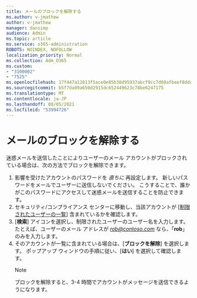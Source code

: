 ```yaml
---
title: メールのブロックを解除する
ms.author: v-jmathew
author: v-jmathew
manager: dansimp
audience: Admin
ms.topic: article
ms.service: o365-administration
ROBOTS: NOINDEX, NOFOLLOW
localization_priority: Normal
ms.collection: Adm_O365
ms.custom:
- "3100002"
- "7525"
ms.openlocfilehash: 17f447a12013f5ace0e85b38d95937abcf9cc7d60afbeef8dddd1c3315eb3467
ms.sourcegitcommit: b5f7da89a650d2915dc652449623c78be6247175
ms.translationtype: MT
ms.contentlocale: ja-JP
ms.lasthandoff: 08/05/2021
ms.locfileid: "53994726"
---
```

# <a name="unblock-email"></a>メールのブロックを解除する

迷惑メールを送信したことによりユーザーのメール アカウントがブロックされている場合は、次の方法でブロックを解除できます。

1. 影響を受けたアカウントのパスワードを *直ちに* 再設定します。 新しいパスワードをメールでユーザーに送信しないでください。 こうすることで、誰かがこのパスワードにアクセスして迷惑メールを送信することを防止できます。
2. セキュリティ/コンプライアンス センターに移動し、当該アカウントが [[制限されたユーザーの一覧](https://protection.office.com/#/restrictedusers)] 含まれているかを確認します。
3. [**検索**] アイコンを選択し、制限されたユーザーのユーザー名を入力します。 たとえば、ユーザーのメール アドレスが *rob@contoso.com* なら、「**rob**」 のみを入力します。
4. そのアカウントが一覧に含まれている場合は、[**ブロックを解除**] を選択します。 ポップアップ ウィンドウの手順に従い、[**はい**] を選択して確認します。  
    > [!NOTE]
    > ブロックを解除すると、3-4 時間でアカウントがメッセージを送信できるようになります。
